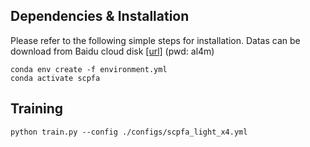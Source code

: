 
## Dependencies & Installation
Please refer to the following simple steps for installation. Datas can be download from Baidu cloud disk [[url]](https://pan.baidu.com/s/15WjlGRhYOtVNRYTj3lfE6A) (pwd: al4m)

```
conda env create -f environment.yml
conda activate scpfa
```

## Training
```
python train.py --config ./configs/scpfa_light_x4.yml
```
